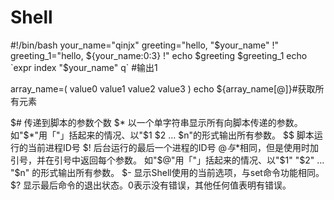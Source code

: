 # Shell

#!/bin/bash
your_name="qinjx"
greeting="hello, "$your_name" !"
greeting_1="hello, ${your_name:0:3} !"
echo $greeting $greeting_1
echo `expr index "$your_name" q` #输出1

array_name=(
value0
value1
value2
value3
)
echo ${array_name[@]}#获取所有元素 



$# 	传递到脚本的参数个数
$* 	以一个单字符串显示所有向脚本传递的参数。
如"$*"用「"」括起来的情况、以"$1 $2 … $n"的形式输出所有参数。
$$ 	脚本运行的当前进程ID号
$! 	后台运行的最后一个进程的ID号
$@ 	与$*相同，但是使用时加引号，并在引号中返回每个参数。
如"$@"用「"」括起来的情况、以"$1" "$2" … "$n" 的形式输出所有参数。
$- 	显示Shell使用的当前选项，与set命令功能相同。
$? 	显示最后命令的退出状态。0表示没有错误，其他任何值表明有错误。